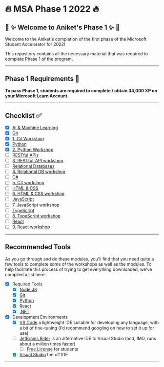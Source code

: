 # :fire: MSA Phase 1 2022 :fire:

## :tada: :sparkles: Welcome to Aniket's Phase 1 :sparkles: :tada:

Welcome to the Aniket's completion of the first phase of the Microsoft Student Accelerator for 2022!

This repository contains all the necessary material that was required to complete Phase 1 of the program.

---

## Phase 1 Requirements :pencil:

**To pass Phase 1, students are required to complete / obtain 34,000 XP on your Microsoft Learn Account.**

<insert screenshot of progress here>

---

## Checklist :white_check_mark:

- [x] [AI & Machine Learning](https://docs.microsoft.com/en-us/learn/paths/get-started-with-artificial-intelligence-on-azure/)
- [x] [Git](https://docs.microsoft.com/en-us/learn/modules/introduction-to-github/)
- [x] [1. Git Workshop](https://github.com/NZMSA/2022-Phase-1/tree/main/1.%20Git%20workshop)
- [x] [Python](https://docs.microsoft.com/en-us/learn/paths/beginner-python/)
- [x] [2. Python Workshop](https://github.com/NZMSA/2022-Phase-1/tree/main/2.%20Python%20workshop)
- [ ] [RESTful APIs](https://docs.microsoft.com/en-us/learn/modules/build-web-api-minimal-api/)
- [ ] [3. RESTful-API workshop](https://github.com/NZMSA/2022-Phase-1/tree/main/3.%20RESTful-API%20workshop)
- [ ] [Relational Databases](https://docs.microsoft.com/en-us/learn/modules/explore-relational-data-offerings/)
- [ ] [4. Relational DB workshop](https://github.com/NZMSA/2022-Phase-1/tree/main/4.%20Relational%20DB%20workshop)
- [ ] [C#](https://docs.microsoft.com/en-us/learn/paths/csharp-first-steps/)
- [ ] [5. C# workshop](https://github.com/NZMSA/2022-Phase-1/tree/main/5.%20C%23%20workshop)
- [ ] [HTML & CSS](https://docs.microsoft.com/en-us/learn/modules/build-simple-website/)
- [ ] [6. HTML & CSS workshop](https://github.com/NZMSA/2022-Phase-1/tree/main/6.%20HTML%2BCSS%20workshop)
- [ ] [JavaScript](https://docs.microsoft.com/en-us/learn/paths/web-development-101/)
- [ ] [7. JavaScript workshop](https://github.com/NZMSA/2022-Phase-1/tree/main/7.%20JS%20workshop)
- [ ] [TypeScript](https://docs.microsoft.com/en-us/learn/paths/build-javascript-applications-typescript/)
- [ ] [8. TypeScript workshop](https://github.com/NZMSA/2022-Phase-1/tree/main/8.%20Typescript%20workshop)
- [ ] [React](https://docs.microsoft.com/en-us/learn/paths/react/)
- [ ] [9. React workshop](./9.%20React%20workshop/)

---

## Recommended Tools

As you go through and do these modules, you'll find that you need quite a few tools to complete some of the workshops as well as the modules. To help facilitate this process of trying to get everything downloaded, we've compiled a list here:

- [x] Required Tools
  - [x] [Node.JS](https://nodejs.org/en/)
  - [x] [Git](https://git-scm.com/)
  - [x] [Python](https://www.python.org/downloads/)
  - [x] [React](https://reactjs.org/docs/create-a-new-react-app.html)
  - [x] [.NET](https://dotnet.microsoft.com/en-us/download)
- [x] Development Environments
  - [x] [VS Code](https://code.visualstudio.com/) a lightweight IDE suitable for developing any language, with a bit of fine-tuning (I'd recommend googling on how to set it up for use)
  - [ ] [JetBrains Rider](https://www.jetbrains.com/rider/) is an alternative IDE to Visual Studio (and, IMO, runs about a million times faster)
    - [ ] [Free License](https://www.jetbrains.com/community/education/#students) for students
  - [x] [Visual Studio](https://visualstudio.microsoft.com/vs/community/) the c# IDE
---